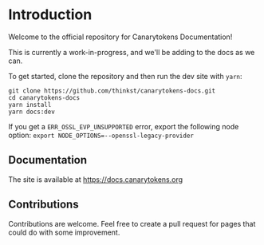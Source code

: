 # Introduction

Welcome to the official repository for Canarytokens Documentation!

This is currently a work-in-progress, and we'll be adding to the docs as we can.

To get started, clone the repository and then run the dev site with `yarn`:
```
git clone https://github.com/thinkst/canarytokens-docs.git
cd canarytokens-docs
yarn install
yarn docs:dev
```

If you get a `ERR_OSSL_EVP_UNSUPPORTED` error, export the following node option: `export NODE_OPTIONS=--openssl-legacy-provider`

## Documentation

The site is available at https://docs.canarytokens.org

## Contributions

Contributions are welcome. Feel free to create a pull request for pages that could do with some improvement.
